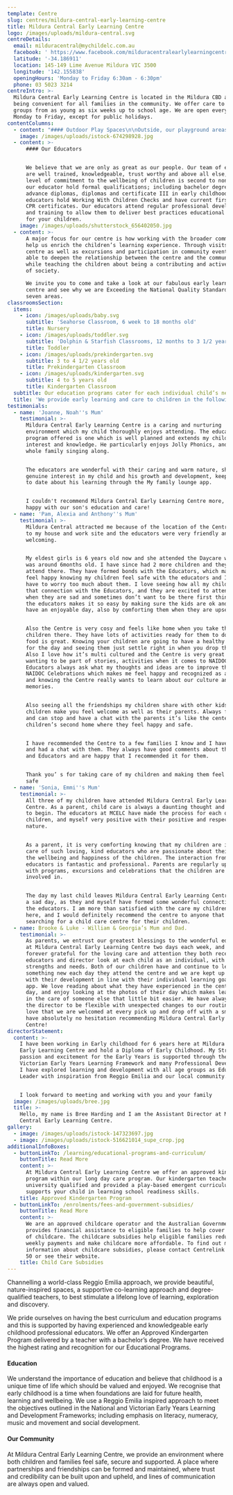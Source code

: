 ```yaml
---
template: Centre
slug: centres/mildura-central-early-learning-centre
title: Mildura Central Early Learning Centre
logo: /images/uploads/mildura-central.svg
centreDetails:
  email: milduracentral@mychildelc.com.au
  facebook: ' https://www.facebook.com/milduracentralearlylearningcentre/'
  latitude: '-34.186911'
  location: 145-149 Lime Avenue Mildura VIC 3500
  longitude: '142.155838'
  openingHours: 'Monday to Friday 6:30am - 6:30pm'
  phone: 03 5023 3214
centreIntro: >-
  Mildura Central Early Learning Centre is located in the Mildura CBD area,
  being convenient for all families in the community. We offer care to all age
  groups from as young as six weeks up to school age. We are open every day from
  Monday to Friday, except for public holidays.
contentColumns:
  - content: "#### Outdoor Play Spaces\n\nOutside, our playground areas are a balance of natural and manmade elements and play surfaces – with sandpits, worm farm, vegetable patch, water tank, mud kitchen, bike path, gardens, a stage, cubbyhouse and lots of shade. We have carefully designed and planned spaces to encourage a stronger understanding of the environment and sustainability – while giving children the scope to explore, play and let their imaginations roam.\L\LOur cook freshly prepares and serves warm meals and snacks on the premises, taking into consideration any special dietary requirements. Our qualified and trained staff implement a developmental program that enhances and challenges each child's individual learning and promotes a safe and happy environment."
    image: /images/uploads/istock-674298928.jpg
  - content: >-
      #### Our Educators


      We believe that we are only as great as our people. Our team of educators
      are well trained, knowledgeable, trust worthy and above all else, their
      level of commitment to the wellbeing of children is second to none. All
      our educator hold formal qualifications; including bachelor degrees,
      advance diplomas, diplomas and certificate III in early childhood. All our
      educators hold Working With Children Checks and have current first aid and
      CPR certificates. Our educators attend regular professional development
      and training to allow them to deliver best practices educational programs
      for your children.
    image: /images/uploads/shutterstock_656402050.jpg
  - content: >-
      A major focus for our centre is how working with the broader community can
      help us enrich the children’s learning experience. Through visits to the
      centre as well as excursions and participation in community events, we are
      able to deepen the relationship between the centre and the community,
      while teaching the children about being a contributing and active member
      of society.

      We invite you to come and take a look at our fabulous early learning
      centre and see why we are Exceeding the National Quality Standard in all
      seven areas.
classroomsSection:
  items:
    - icon: /images/uploads/baby.svg
      subtitle: 'Seahorse Classroom, 6 week to 18 months old'
      title: Nursery
    - icon: /images/uploads/toddler.svg
      subtitle: 'Dolphin & Starfish Classrooms, 12 months to 3 1/2 years old'
      title: Toddler
    - icon: /images/uploads/prekindergarten.svg
      subtitle: 3 to 4 1/2 years old
      title: Prekindergarten Classroom
    - icon: /images/uploads/kindergarten.svg
      subtitle: 4 to 5 years old
      title: Kindergarten Classroom
  subtitle: Our education programs cater for each individual child’s needs.
  title: 'We provide early learning and care to children in the following classrooms:'
testimonials:
  - name: 'Joanne, Noah''s Mum'
    testimonial: >-
      Mildura Central Early Learning Centre is a caring and nurturing
      environment which my child thoroughly enjoys attending. The educational
      program offered is one which is well planned and extends my child's
      interest and knowledge. He particularly enjoys Jolly Phonics, and has the
      whole family singing along.


      The educators are wonderful with their caring and warm nature, showing a
      genuine interest in my child and his growth and development, keeping me up
      to date about his learning through the My family lounge app.


      I couldn't recommend Mildura Central Early Learning Centre more, we are so
      happy with our son's education and care!
  - name: 'Pam, Alexia and Anthony''s Mum'
    testimonial: >-
      Mildura Central attracted me because of the location of the Centre, close
      to my house and work site and the educators were very friendly and
      welcoming.


      My eldest girls is 6 years old now and she attended the Daycare when she
      was around 6months old. I have since had 2 more children and they both
      attend there. They have formed bonds with the Educators, which makes me
      feel happy knowing my children feel safe with the educators and I don’t
      have to worry too much about them. I love seeing how all my children show
      that connection with the Educators, and they are excited to attend. Even
      when they are sad and sometimes don’t want to be there first thing, but
      the educators makes it so easy by making sure the kids are ok and will
      have an enjoyable day, also by comforting them when they are upset.


      Also the Centre is very cosy and feels like home when you take the
      children there. They have lots of activities ready for them to do and the
      food is great. Knowing your children are going to have a healthy nutrition
      for the day and seeing them just settle right in when you drop them off.
      Also I love how it’s multi cultured and the Centre is very great in
      wanting to be part of stories, activities when it comes to NAIDOC day, The
      Educators always ask what my thoughts and ideas are to improve their
      NAIDOC Celebrations which makes me feel happy and recognized as a parent
      and knowing the Centre really wants to learn about our culture and
      memories.


      Also seeing all the friendships my children share with other kids-all the
      children make you feel welcome as well as their parents. Always friendly
      and can stop and have a chat with the parents it’s like the center is my
      children’s second home where they feel happy and safe.


      I have recommended the Centre to a few families I know and I have stopped
      and had a chat with them. They always have good comments about the Centre
      and Educators and are happy that I recommended it for them.


      Thank you’ s for taking care of my children and making them feel happy and
      safe
  - name: 'Sonia, Emmi''s Mum'
    testimonial: >-
      All three of my children have attended Mildura Central Early Learning
      Centre. As a parent, child care is always a daunting thought and process
      to begin. The educators at MCELC have made the process for each of my
      children, and myself very positive with their positive and respectful
      nature. 


      As a parent, it is very comforting knowing that my children are in the
      care of such loving, kind educators who are passionate about their job and
      the wellbeing and happiness of the children. The interaction from the
      educators is fantastic and professional. Parents are regularly updated
      with programs, excursions and celebrations that the children are always
      involved in. 


      The day my last child leaves Mildura Central Early Learning Centre will be
      a sad day, as they and myself have formed some wonderful connections with
      the educators. I am more than satisfied with the care my children receive
      here, and I would definitely recommend the centre to anyone that is
      searching for a child care centre for their children.
  - name: Brooke & Luke - William & Georgia’s Mum and Dad.
    testimonial: >-
      As parents, we entrust our greatest blessings to the wonderful educators
      at Mildura Central Early Learning Centre two days each week, and we are
      forever grateful for the loving care and attention they both receive. The
      educators and director look at each child as an individual, with their own
      strengths and needs. Both of our children have and continue to learn
      something new each day they attend the centre and we are kept up to date
      with their development in line with their individual learning goals via an
      app. We love reading about what they have experienced in the centre each
      day, and enjoy looking at the photos of their day which makes leaving them
      in the care of someone else that little bit easier. We have always found
      the director to be flexible with unexpected changes to our routines and
      love that we are welcomed at every pick up and drop off with a smile. We
      have absolutely no hesitation recommending Mildura Central Early Learning
      Centre!  
directorStatement:
  content: >-
    I have been working in Early childhood for 6 years here at Mildura Central
    Early Learning Centre and hold a Diploma of Early Childhood. My Strong
    passion and excitement for the Early Years is supported through the
    Victorian Early Years Learning Framework and many Professional Developments.
    I have explored learning and development with all age groups as Educational
    Leader with inspiration from Reggio Emilia and our local community. 


    I look forward to meeting and working with you and your family
  image: /images/uploads/bree.jpg
  title: >-
    Hello, my name is Bree Harding and I am the Assistant Director at Mildura
    Central Early Learning Centre.
gallery:
  - image: /images/uploads/istock-147323697.jpg
  - image: /images/uploads/istock-516621014_supe_crop.jpg
additionalInfoBoxes:
  - buttonLinkTo: /learning/educational-programs-and-curriculum/
    buttonTitle: Read More
    content: >-
      At Mildura Central Early Learning Centre we offer an approved kindergarten
      program within our long day care program. Our kindergarten teachers are
      university qualified and provided a play-based emergent curriculum that
      supports your child in learning school readiness skills.
    title: Approved Kindergarten Program
  - buttonLinkTo: /enrolments/fees-and-government-subsidies/
    buttonTitle: Read More
    content: >-
      We are an approved childcare operator and the Australian Government
      provides financial assistance to eligible families to help cover the cost
      of childcare. The childcare subsidies help eligible families reduce their
      weekly payments and make childcare more affordable. To find out more
      information about childcare subsidies, please contact Centrelink on 13 61
      50 or see their website. 
    title: Child Care Subsidies
---
```

Channelling a world-class Reggio Emilia approach, we provide beautiful, nature-inspired spaces, a supportive co-learning approach and degree-qualified teachers, to best stimulate a lifelong love of learning, exploration and discovery.

We pride ourselves on having the best curriculum and education programs and this is supported by having experienced and knowledgeable early childhood professional educators. We offer an Approved Kindergarten Program delivered by a teacher with a bachelor’s degree. We have received the highest rating and recognition for our Educational Programs.

#### Education

We understand the importance of education and believe that childhood is a unique time of life which should be valued and enjoyed. We recognise that early childhood is a time when foundations are laid for future health, learning and wellbeing. We use a Reggio Emilia inspired approach to meet the objectives outlined in the National and Victorian Early Years Learning and Development Frameworks; including emphasis on literacy, numeracy, music and movement and social development. 

#### Our Community

At Mildura Central Early Learning Centre, we provide an environment where both children and families feel safe, secure and supported. A place where partnerships and friendships can be formed and maintained, where trust and credibility can be built upon and upheld, and lines of communication are always open and valued.
